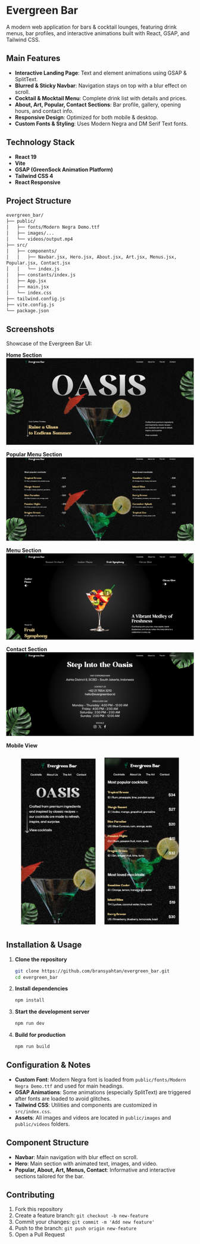 # Evergreen Bar

A modern web application for bars & cocktail lounges, featuring drink menus, bar profiles, and interactive animations built with React, GSAP, and Tailwind CSS.

## Main Features

- **Interactive Landing Page**: Text and element animations using GSAP & SplitText.
- **Blurred & Sticky Navbar**: Navigation stays on top with a blur effect on scroll.
- **Cocktail & Mocktail Menu**: Complete drink list with details and prices.
- **About, Art, Popular, Contact Sections**: Bar profile, gallery, opening hours, and contact info.
- **Responsive Design**: Optimized for both mobile & desktop.
- **Custom Fonts & Styling**: Uses Modern Negra and DM Serif Text fonts.

## Technology Stack

- **React 19**
- **Vite**
- **GSAP (GreenSock Animation Platform)**
- **Tailwind CSS 4**
- **React Responsive**

## Project Structure

```
evergreen_bar/
├── public/
│   ├── fonts/Modern Negra Demo.ttf
│   ├── images/...
│   └── videos/output.mp4
├── src/
│   ├── components/
│   │   ├── Navbar.jsx, Hero.jsx, About.jsx, Art.jsx, Menus.jsx, Popular.jsx, Contact.jsx
│   │   └── index.js
│   ├── constants/index.js
│   ├── App.jsx
│   ├── main.jsx
│   └── index.css
├── tailwind.config.js
├── vite.config.js
└── package.json
```

## Screenshots

Showcase of the Evergreen Bar UI:

**Home Section**
![Homepage](public/images/screenshot/home.png)

**Popular Menu Section**
![Popular Menu Section](public/images/screenshot/popularmenu.png)

**Menu Section**
![Menu Section](public/images/screenshot/menu.png)

**Contact Section**
![Contact Section](public/images/screenshot/contact.png)

**Mobile View**

<p align="center">
  <img src="public/images/screenshot/mobile_home.png" alt="Home Section" width="200" style="margin: 10px;" />
  <img src="public/images/screenshot/mobile_menu.png" alt="Menu Section" width="200" style="margin: 10px;" />
</p>

## Installation & Usage

1. **Clone the repository**

   ```bash
   git clone https://github.com/bransyahtan/evergreen_bar.git
   cd evergreen_bar
   ```

2. **Install dependencies**

   ```bash
   npm install
   ```

3. **Start the development server**

   ```bash
   npm run dev
   ```

4. **Build for production**
   ```bash
   npm run build
   ```

## Configuration & Notes

- **Custom Font**: Modern Negra font is loaded from `public/fonts/Modern Negra Demo.ttf` and used for main headings.
- **GSAP Animations**: Some animations (especially SplitText) are triggered after fonts are loaded to avoid glitches.
- **Tailwind CSS**: Utilities and components are customized in `src/index.css`.
- **Assets**: All images and videos are located in `public/images` and `public/videos` folders.

## Component Structure

- **Navbar**: Main navigation with blur effect on scroll.
- **Hero**: Main section with animated text, images, and video.
- **Popular, About, Art, Menus, Contact**: Informative and interactive sections tailored for the bar.

## Contributing

1. Fork this repository
2. Create a feature branch: `git checkout -b new-feature`
3. Commit your changes: `git commit -m 'Add new feature'`
4. Push to the branch: `git push origin new-feature`
5. Open a Pull Request
